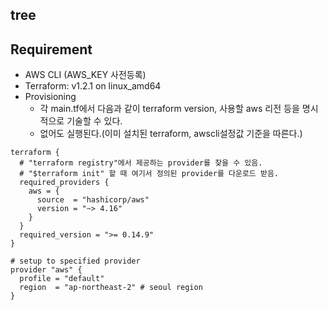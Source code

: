 ## tree


## Requirement
- AWS CLI (AWS_KEY 사전등록)
- Terraform: v1.2.1 on linux_amd64
- Provisioning
  - 각 main.tf에서 다음과 같이 terraform version, 사용할 aws 리전 등을 명시적으로 기술할 수 있다.
  - 없어도 실행된다.(이미 설치된 terraform, awscli설정값 기준을 따른다.)
```
terraform {
  # "terraform registry"에서 제공하는 provider를 찾을 수 있음.
  # "$terraform init" 할 때 여기서 정의된 provider를 다운로드 받음.
  required_providers {
    aws = {
      source  = "hashicorp/aws"
      version = "~> 4.16"
    }
  }
  required_version = ">= 0.14.9"
}

# setup to specified provider
provider "aws" {
  profile = "default"
  region  = "ap-northeast-2" # seoul region
}
```